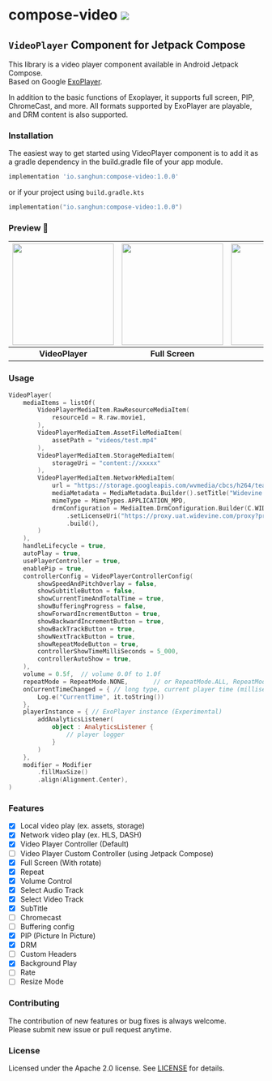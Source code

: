# compose-video <img src="https://img.shields.io/github/v/release/dsa28s/compose-video.svg?label=latest"/>

## `VideoPlayer` Component for Jetpack Compose

This library is a video player component available in Android Jetpack Compose. <br />
Based on Google [ExoPlayer](https://github.com/google/ExoPlayer).

In addition to the basic functions of Exoplayer, it supports full screen, PIP, ChromeCast, and more.
All formats supported by ExoPlayer are playable, and DRM content is also supported.

### Installation

The easiest way to get started using VideoPlayer component is to add it as a gradle dependency in the build.gradle file
of your app module.

```gradle
implementation 'io.sanghun:compose-video:1.0.0'
```

or if your project using `build.gradle.kts`

```kotlin
implementation("io.sanghun:compose-video:1.0.0")
```

### Preview 📸

| <img src="https://github.com/dsa28s/compose-video/raw/main/artwork/compose-video-player.png" width="200px"> | <img src="https://github.com/dsa28s/compose-video/raw/main/artwork/fullscreen.gif" width="200px"> | <img src="https://github.com/dsa28s/compose-video/raw/main/artwork/pip.gif" width="200px"> |
|:--:|:--:|:--:|
| **VideoPlayer** | **Full Screen** | **PIP** |

### Usage

```kotlin
VideoPlayer(
    mediaItems = listOf(
        VideoPlayerMediaItem.RawResourceMediaItem(
            resourceId = R.raw.movie1,
        ),
        VideoPlayerMediaItem.AssetFileMediaItem(
            assetPath = "videos/test.mp4"
        ),
        VideoPlayerMediaItem.StorageMediaItem(
            storageUri = "content://xxxxx"
        ),
        VideoPlayerMediaItem.NetworkMediaItem(
            url = "https://storage.googleapis.com/wvmedia/cbcs/h264/tears/tears_aes_cbcs.mpd",
            mediaMetadata = MediaMetadata.Builder().setTitle("Widevine DASH cbcs: Tears").build(),
            mimeType = MimeTypes.APPLICATION_MPD,
            drmConfiguration = MediaItem.DrmConfiguration.Builder(C.WIDEVINE_UUID)
                .setLicenseUri("https://proxy.uat.widevine.com/proxy?provider=widevine_test")
                .build(),
        )
    ),
    handleLifecycle = true,
    autoPlay = true,
    usePlayerController = true,
    enablePip = true,
    controllerConfig = VideoPlayerControllerConfig(
        showSpeedAndPitchOverlay = false,
        showSubtitleButton = false,
        showCurrentTimeAndTotalTime = true,
        showBufferingProgress = false,
        showForwardIncrementButton = true,
        showBackwardIncrementButton = true,
        showBackTrackButton = true,
        showNextTrackButton = true,
        showRepeatModeButton = true,
        controllerShowTimeMilliSeconds = 5_000,
        controllerAutoShow = true,
    ),
    volume = 0.5f,  // volume 0.0f to 1.0f
    repeatMode = RepeatMode.NONE,       // or RepeatMode.ALL, RepeatMode.ONE
    onCurrentTimeChanged = { // long type, current player time (millisec)
        Log.e("CurrentTime", it.toString())
    },
    playerInstance = { // ExoPlayer instance (Experimental)
        addAnalyticsListener(
            object : AnalyticsListener {
                // player logger
            }
        )
    },
    modifier = Modifier
        .fillMaxSize()
        .align(Alignment.Center),
)
```

### Features

- [x] Local video play (ex. assets, storage)
- [x] Network video play (ex. HLS, DASH)
- [x] Video Player Controller (Default)
- [ ] Video Player Custom Controller (using Jetpack Compose)
- [x] Full Screen (With rotate)
- [x] Repeat
- [x] Volume Control
- [x] Select Audio Track
- [x] Select Video Track
- [x] SubTitle
- [ ] Chromecast
- [ ] Buffering config
- [x] PIP (Picture In Picture)
- [x] DRM
- [ ] Custom Headers
- [x] Background Play
- [ ] Rate
- [ ] Resize Mode

### Contributing

The contribution of new features or bug fixes is always welcome. <br />
Please submit new issue or pull request anytime.

### License

Licensed under the Apache 2.0 license. See [LICENSE](LICENSE) for details.
